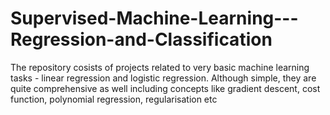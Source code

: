 # Supervised-Machine-Learning---Regression-and-Classification
The repository cosists of projects related to very basic machine learning tasks - linear regression and logistic regression. Although simple, they are quite comprehensive as well including concepts like gradient descent, cost function, polynomial regression, regularisation etc
